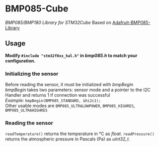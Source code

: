 # BMP085-Cube
*BMP085/BMP180 Library for STM32Cube*
Based on [Adafruit-BMP085-Library](https://github.com/adafruit/Adafruit-BMP085-Library)
## Usage
**Modify `#include "stm32f0xx_hal.h"` in _bmp085.h_ to match your configuration.**

### Initializing the sensor
Before reading the sensor, it must be initialized with _bmpBegin_\
_bmpBegin_ takes two parameters: sensor mode and a pointer to the I2C Handler and returns 1 if connection was successful\
_Example:_ `bmpBegin(BMP085_STANDARD, &hi2c1);`\
Other usable modes are `BMP085_ULTRALOWPOWER`,  `BMP085_HIGHRES`,  `BMP085_ULTRAHIGHRES` 

### Reading the sensor
`readTemperature()` returns the temperature in °C as _float_.
`readPressure()` returns the atmospheric pressure in Pascals (Pa) as _uint32_t_.


